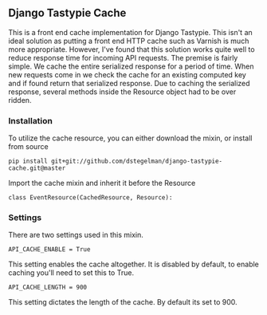 ## Django Tastypie Cache


This is a front end cache implementation for Django Tastypie.  This isn't an ideal solution
as putting a front end HTTP cache such as Varnish is much more appropriate.  However, I've found
that this solution works quite well to reduce response time for incoming API requests.  The premise
is fairly simple.  We cache the entire serialized response for a period of time.  When new requests
come in we check the cache for an existing computed key and if found return that serialized response.  Due
to caching the serialized response, several methods inside the Resource object had to be over ridden.


### Installation

To utilize the cache resource, you can either download the mixin, or install from source

	pip install git+git://github.com/dstegelman/django-tastypie-cache.git@master
	
Import the cache mixin and inherit it before the Resource

	class EventResource(CachedResource, Resource):
	
### Settings

There are two settings used in this mixin.  

	API_CACHE_ENABLE = True
	
This setting enables the cache altogether.  It is disabled by default, to enable
caching you'll need to set this to True.
	
	API_CACHE_LENGTH = 900
	
This setting dictates the length of the cache. By default its set to 900.
